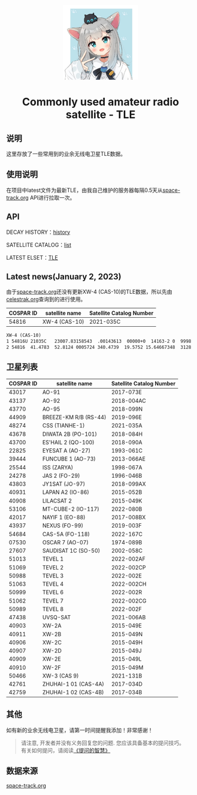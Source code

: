 <p align="center">
    <img src="https://raw.githubusercontent.com/zrmzrm/Commonly-used-amateur-radio-satellites-TLE/img-patch-1/1210501310_6ed4e5ccfb396b0fff757517d24cdd65.jpg" width="200" height="200">
</p>

<div align="center">

# Commonly used amateur radio satellite - TLE

</div>

## 说明
这里存放了一些常用到的业余无线电卫星TLE数据。

## 使用说明
在项目中latest文件为最新TLE，由我自己维护的服务器每隔0.5天从[space-track.org](https://www.space-track.org/) API进行拉取一次。

## API
DECAY HISTORY：[history](https://www.space-track.org/basicspacedata/query/class/gp/ORDERBY/EPOCH%20desc/favorites/amateur%20radio%20ephemeris/format/3le/emptyresult/show)

SATELLITE CATALOG：[list](https://www.space-track.org/basicspacedata/query/class/gp/ORDERBY/EPOCH%20desc/favorites/amateur%20radio%20ephemeris/format/3le/emptyresult/show)

LATEST ELSET：[TLE](https://www.space-track.org/basicspacedata/query/class/gp/ORDERBY/EPOCH%20desc/favorites/amateur%20radio%20ephemeris/format/3le/emptyresult/show)

## Latest news(January 2, 2023)
由于[space-track.org](https://www.space-track.org/)还没有更新XW-4 (CAS-10)的TLE数据，所以先由[celestrak.org](https://celestrak.org/NORAD/elements/gp.php?CATNR=54816)查询到的进行使用。

| COSPAR ID | satellite name | Satellite Catalog Number |
| --------- | -------------- | ------------------------ |
| 54816     | XW-4 (CAS-10)  | 2021-035C                |

    XW-4 (CAS-10)
    1 54816U 21035C   23007.83158543  .00143613  00000+0  14163-2 0  9998
    2 54816  41.4783  52.8124 0005724 340.4739  19.5752 15.64667348  3128

## 卫星列表

| COSPAR ID | satellite name        | Satellite Catalog Number |
| --------- | --------------------- | ------------------------ |
| 43017     | AO-91                 | 2017-073E                |
| 43137     | AO-92                 | 2018-004AC               |
| 43770     | AO-95                 | 2018-099N                |
| 44909     | BREEZE-KM R/B (RS-44) | 2019-096E                |
| 48274     | CSS (TIANHE-1)        | 2021-035A                |
| 43678     | DIWATA 2B (PO-101)    | 2018-084H                |
| 43700     | ES'HAIL 2 (QO-100)    | 2018-090A                |
| 22825     | EYESAT A (AO-27)      | 1993-061C                |
| 39444     | FUNCUBE 1 (AO-73)     | 2013-066AE               |
| 25544     | ISS (ZARYA)           | 1998-067A                |
| 24278     | JAS 2 (FO-29)         | 1996-046B                |
| 43803     | JY1SAT (JO-97)        | 2018-099AX               |
| 40931     | LAPAN A2 (IO-86)      | 2015-052B                |
| 40908     | LILACSAT 2            | 2015-049K                |
| 53106     | MT-CUBE-2 (IO-117)    | 2022-080B                |
| 42017     | NAYIF 1 (EO-88)       | 2017-008BX               |
| 43937     | NEXUS (FO-99)         | 2019-003F                |
| 54684     | CAS-5A (FO-118)       | 2022-167C                |
| 07530     | OSCAR 7 (AO-07)       | 1974-089B                |
| 27607     | SAUDISAT 1C (SO-50)   | 2002-058C                |
| 51013     | TEVEL 1               | 2022-002AF               |
| 51069     | TEVEL 2               | 2022-002CP               |
| 50988     | TEVEL 3               | 2022-002E                |
| 51063     | TEVEL 4               | 2022-002CH               |
| 50999     | TEVEL 6               | 2022-002R                |
| 51062     | TEVEL 7               | 2022-002CG               |
| 50989     | TEVEL 8               | 2022-002F                |
| 47438     | UVSQ-SAT              | 2021-006AB               |
| 40903     | XW-2A                 | 2015-049E                |
| 40911     | XW-2B                 | 2015-049N                |
| 40906     | XW-2C                 | 2015-049H                |
| 40907     | XW-2D                 | 2015-049J                |
| 40909     | XW-2E                 | 2015-049L                |
| 40910     | XW-2F                 | 2015-049M                |
| 50466     | XW-3 (CAS 9)          | 2021-131B                |
| 42761     | ZHUHAI-1 01 (CAS-4A)  | 2017-034D                |
| 42759     | ZHUHAI-1 02 (CAS-4B)  | 2017-034B                |


## 其他
如有新的业余无线电卫星，请第一时间提醒我添加！非常感谢！

> 请注意, 开发者并没有义务回复您的问题. 您应该具备基本的提问技巧。  
> 有关如何提问，请阅读[《提问的智慧》](https://github.com/ryanhanwu/How-To-Ask-Questions-The-Smart-Way/blob/main/README-zh_CN.md)

## 数据来源
[space-track.org](https://www.space-track.org/)
